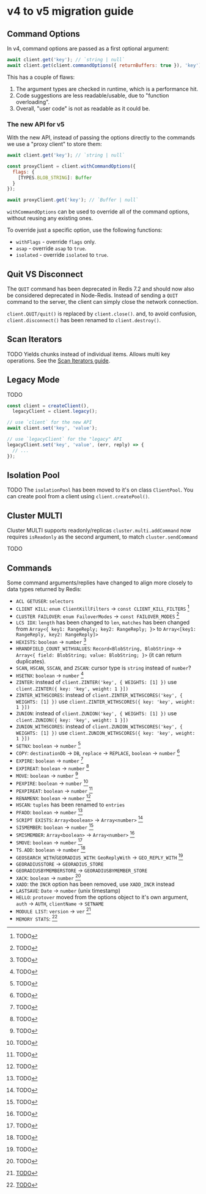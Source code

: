 # v4 to v5 migration guide

## Command Options

In v4, command options are passed as a first optional argument:

```javascript
await client.get('key'); // `string | null`
await client.get(client.commandOptions({ returnBuffers: true }), 'key'); // `Buffer | null`
```

This has a couple of flaws:
1. The argument types are checked in runtime, which is a performance hit.
2. Code suggestions are less readable/usable, due to "function overloading".
3. Overall, "user code" is not as readable as it could be.

### The new API for v5

With the new API, instead of passing the options directly to the commands we use a "proxy client" to store them:

```javascript
await client.get('key'); // `string | null`

const proxyClient = client.withCommandOptions({
  flags: {
    [TYPES.BLOB_STRING]: Buffer
  }
});

await proxyClient.get('key'); // `Buffer | null`
```

`withCommandOptions` can be used to override all of the command options, without reusing any existing ones.

To override just a specific option, use the following functions:
- `withFlags` - override `flags` only.
- `asap` - override `asap` to `true`.
- `isolated` - override `isolated` to `true`.

## Quit VS Disconnect

The `QUIT` command has been deprecated in Redis 7.2 and should now also be considered deprecated in Node-Redis. Instead of sending a `QUIT` command to the server, the client can simply close the network connection.

`client.QUIT/quit()` is replaced by `client.close()`. and, to avoid confusion, `client.disconnect()` has been renamed to `client.destroy()`.

## Scan Iterators

TODO
Yields chunks instead of individual items. Allows multi key operations.
See the [Scan Iterators guide](./scan-iterators.md).

## Legacy Mode

TODO

```javascript
const client = createClient(),
  legacyClient = client.legacy();

// use `client` for the new API
await client.set('key', 'value');

// use `legacyClient` for the "legacy" API
legacyClient.set('key', 'value', (err, reply) => {
  // ...
});
```

## Isolation Pool

TODO
The `isolationPool` has been moved to it's on class `ClientPool`. You can create pool from a client using `client.createPool()`.

## Cluster MULTI

Cluster MULTI supports readonly/replicas
`cluster.multi.addCommand` now requires `isReadonly` as the second argument, to match `cluster.sendCommand`

TODO

## Commands

Some command arguments/replies have changed to align more closely to data types returned by Redis:

- `ACL GETUSER`: `selectors`
- `CLIENT KILL`: `enum ClientKillFilters` -> `const CLIENT_KILL_FILTERS` [^enum-to-constants]
- `CLUSTER FAILOVER`: `enum FailoverModes` -> `const FAILOVER_MODES` [^enum-to-constants]
- `LCS IDX`: `length` has been changed to `len`, `matches` has been changed from `Array<{ key1: RangeReply; key2: RangeReply; }>` to `Array<[key1: RangeReply, key2: RangeReply]>`
- `HEXISTS`: `boolean` -> `number` [^boolean-to-number]
- `HRANDFIELD_COUNT_WITHVALUES`: `Record<BlobString, BlobString>` -> `Array<{ field: BlobString; value: BlobString; }>` (it can return duplicates).
- `SCAN`, `HSCAN`, `SSCAN`, and `ZSCAN`: cursor type is `string` instead of `number`?
- `HSETNX`: `boolean` -> `number` [^boolean-to-number]
- `ZINTER`: instead of `client.ZINTER('key', { WEIGHTS: [1] })` use `client.ZINTER({ key: 'key', weight: 1 }])`
- `ZINTER_WITHSCORES`: instead of `client.ZINTER_WITHSCORES('key', { WEIGHTS: [1] })` use `client.ZINTER_WITHSCORES({ key: 'key', weight: 1 }])`
- `ZUNION`: instead of `client.ZUNION('key', { WEIGHTS: [1] })` use `client.ZUNION({ key: 'key', weight: 1 }])`
- `ZUNION_WITHSCORES`: instead of `client.ZUNION_WITHSCORES('key', { WEIGHTS: [1] })` use `client.ZUNION_WITHSCORES({ key: 'key', weight: 1 }])`
- `SETNX`: `boolean` -> `number` [^boolean-to-number]
- `COPY`: `destinationDb` -> `DB`, `replace` -> `REPLACE`, `boolean` -> `number` [^boolean-to-number]
- `EXPIRE`: `boolean` -> `number` [^boolean-to-number]
- `EXPIREAT`: `boolean` -> `number` [^boolean-to-number]
- `MOVE`: `boolean` -> `number` [^boolean-to-number]
- `PEXPIRE`: `boolean` -> `number` [^boolean-to-number]
- `PEXPIREAT`: `boolean` -> `number` [^boolean-to-number]
- `RENAMENX`: `boolean` -> `number` [^boolean-to-number]
- `HSCAN`: `tuples` has been renamed to `entries`
- `PFADD`: `boolean` -> `number` [^boolean-to-number]
- `SCRIPT EXISTS`: `Array<boolean>` -> `Array<number>` [^boolean-to-number]
- `SISMEMBER`: `boolean` -> `number` [^boolean-to-number]
- `SMISMEMBER`: `Array<boolean>` -> `Array<number>` [^boolean-to-number]
- `SMOVE`: `boolean` -> `number` [^boolean-to-number]
- `TS.ADD`: `boolean` -> `number` [^boolean-to-number]
- `GEOSEARCH_WITH`/`GEORADIUS_WITH`: `GeoReplyWith` -> `GEO_REPLY_WITH` [^enum-to-constants]
- `GEORADIUSSTORE` -> `GEORADIUS_STORE`
- `GEORADIUSBYMEMBERSTORE` -> `GEORADIUSBYMEMBER_STORE`
- `XACK`: `boolean` -> `number` [^boolean-to-number]
- `XADD`: the `INCR` option has been removed, use `XADD_INCR` instead
- `LASTSAVE`: `Date` -> `number` (unix timestamp)
- `HELLO`: `protover` moved from the options object to it's own argument, `auth` -> `AUTH`, `clientName` -> `SETNAME`
- `MODULE LIST`: `version` -> `ver` [^map-keys]
- `MEMORY STATS`: [^map-keys]

[^enum-to-constants]: TODO

[^boolean-to-number]: TODO

[^map-keys]: [TODO](https://github.com/redis/node-redis/discussions/2506)
